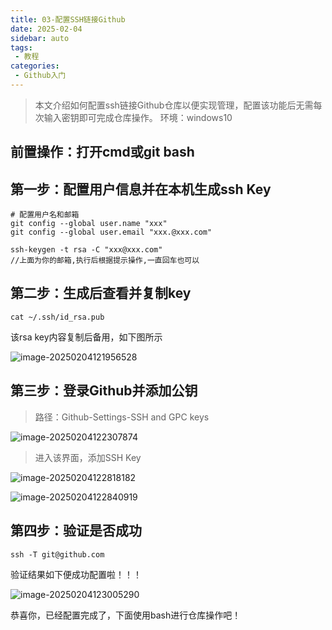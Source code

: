 ```yaml
---
title: 03-配置SSH链接Github
date: 2025-02-04
sidebar: auto
tags:
 - 教程
categories: 
 - Github入门
---
```


> 本文介绍如何配置ssh链接Github仓库以便实现管理，配置该功能后无需每次输入密钥即可完成仓库操作。
> 环境：windows10

## 前置操作：打开cmd或git bash

## 第一步：配置用户信息并在本机生成ssh Key

```shell
# 配置用户名和邮箱
git config --global user.name "xxx"
git config --global user.email "xxx.@xxx.com"
```

```shell
ssh-keygen -t rsa -C "xxx@xxx.com"
//上面为你的邮箱,执行后根据提示操作,一直回车也可以
```

## 第二步：生成后查看并复制key

```shell
cat ~/.ssh/id_rsa.pub
```

该rsa key内容复制后备用，如下图所示

![image-20250204121956528](http://cdn.cookcode.xyz/img/blog/image-20250204121956528.png)

## 第三步：登录Github并添加公钥

> 路径：Github-Settings-SSH and GPC keys

![image-20250204122307874](http://cdn.cookcode.xyz/img/blog/image-20250204122307874.png)

> 进入该界面，添加SSH Key

![image-20250204122818182](http://cdn.cookcode.xyz/img/blog/image-20250204122818182.png)

![image-20250204122840919](http://cdn.cookcode.xyz/img/blog/image-20250204122840919.png)

## 第四步：验证是否成功

```shell
ssh -T git@github.com
```

验证结果如下便成功配置啦！！！

![image-20250204123005290](http://cdn.cookcode.xyz/img/blog/image-20250204123005290.png)

恭喜你，已经配置完成了，下面使用bash进行仓库操作吧！
